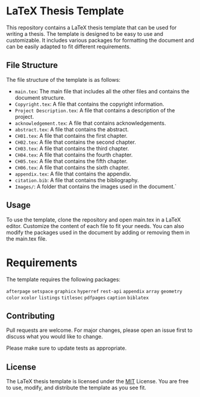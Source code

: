 # LaTeX Thesis Template

This repository contains a LaTeX thesis template that can be used for writing a thesis. The template is designed to be easy to use and customizable. It includes various packages for formatting the document and can be easily adapted to fit different requirements.

## File Structure

The file structure of the template is as follows:

- `main.tex`: The main file that includes all the other files and contains the document structure.
- `Copyright.tex`: A file that contains the copyright information.
- `Project Description.tex`: A file that contains a description of the project.
- `acknowledgement.tex`: A file that contains acknowledgements.
- `abstract.tex`: A file that contains the abstract.
- `CH01.tex`: A file that contains the first chapter.
- `CH02.tex`: A file that contains the second chapter.
- `CH03.tex`: A file that contains the third chapter.
- `CH04.tex`: A file that contains the fourth chapter.
- `CH05.tex`: A file that contains the fifth chapter.
- `CH06.tex`: A file that contains the sixth chapter.
- `appendix.tex`: A file that contains the appendix.
- `citation.bib`: A file that contains the bibliography.
- `Images/`: A folder that contains the images used in the document.`

## Usage

To use the template, clone the repository and open main.tex in a LaTeX editor. Customize the content of each file to fit your needs. You can also modify the packages used in the document by adding or removing them in the main.tex file.

# Requirements

The template requires the following packages:

`afterpage`
`setspace`
`graphicx`
`hyperref`
`rest-api`
`appendix`
`array`
`geometry`
`color`
`xcolor`
`listings`
`titlesec`
`pdfpages`
`caption`
`biblatex`

## Contributing

Pull requests are welcome. For major changes, please open an issue first
to discuss what you would like to change.

Please make sure to update tests as appropriate.

## License

The LaTeX thesis template is licensed under the [MIT](https://choosealicense.com/licenses/mit/) License. You are free to use, modify, and distribute the template as you see fit.

